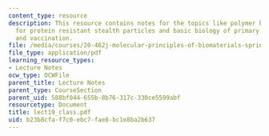 ```yaml
---
content_type: resource
description: This resource contains notes for the topics like polymer brush theory
  for protein resistant stealth particles and basic biology of primary immune responses
  and vaccination.
file: /media/courses/20-462j-molecular-principles-of-biomaterials-spring-2006/b23b8cfaf7c0ebc7fae8bc1e8ba2b637_lect19_class.pdf
file_type: application/pdf
learning_resource_types:
- Lecture Notes
ocw_type: OCWFile
parent_title: Lecture Notes
parent_type: CourseSection
parent_uid: 588bf044-655b-8b76-317c-330ce5599abf
resourcetype: Document
title: lect19_class.pdf
uid: b23b8cfa-f7c0-ebc7-fae8-bc1e8ba2b637
---
```

